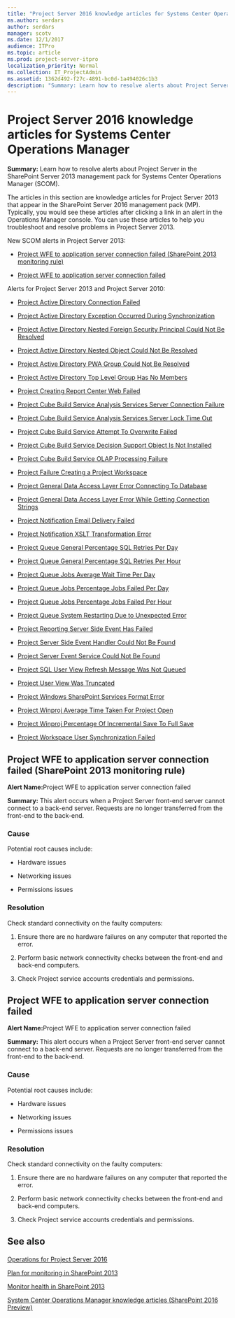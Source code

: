 ```yaml
---
title: "Project Server 2016 knowledge articles for Systems Center Operations Manager"
ms.author: serdars
author: serdars
manager: scotv
ms.date: 12/1/2017
audience: ITPro
ms.topic: article
ms.prod: project-server-itpro
localization_priority: Normal
ms.collection: IT_ProjectAdmin
ms.assetid: 1362d492-f27c-4891-bc0d-1a494026c1b3
description: "Summary: Learn how to resolve alerts about Project Server in the SharePoint Server 2013 management pack for Systems Center Operations Manager (SCOM)."
---
```


# Project Server 2016 knowledge articles for Systems Center Operations Manager
 
 **Summary:** Learn how to resolve alerts about Project Server in the SharePoint Server 2013 management pack for Systems Center Operations Manager (SCOM).
  
The articles in this section are knowledge articles for Project Server 2013 that appear in the SharePoint Server 2016 management pack (MP). Typically, you would see these articles after clicking a link in an alert in the Operations Manager console. You can use these articles to help you troubleshoot and resolve problems in Project Server 2013.
  
New SCOM alerts in Project Server 2013:
  
- [Project WFE to application server connection failed (SharePoint 2013 monitoring rule)](#ProjectApp)
    
- [Project WFE to application server connection failed](#ProjectApp2)
    
Alerts for Project Server 2013 and Project Server 2010: 
  
- [Project Active Directory Connection Failed](https://technet.microsoft.com/library/9dfa8649-6fe9-4581-bad0-275514b4411b.aspx)
    
- [Project Active Directory Exception Occurred During Synchronization](https://technet.microsoft.com/library/ca923d63-74e4-4c24-b9b5-ef443460ae18.aspx)
    
- [Project Active Directory Nested Foreign Security Principal Could Not Be Resolved](https://technet.microsoft.com/library/b69027a4-0a8d-40fa-9f40-037122961c8f.aspx)
    
- [Project Active Directory Nested Object Could Not Be Resolved](https://technet.microsoft.com/library/f19a130b-c46b-4634-a7ad-766eceb40481.aspx)
    
- [Project Active Directory PWA Group Could Not Be Resolved](https://technet.microsoft.com/library/56904f42-6f13-4803-8b63-b1061f8106b8.aspx)
    
- [Project Active Directory Top Level Group Has No Members](https://technet.microsoft.com/library/9818bb7f-f287-4c27-a305-e19604f45883.aspx)
    
- [Project Creating Report Center Web Failed](https://technet.microsoft.com/library/3fcddb37-c23d-4438-8e9a-7593c58524de.aspx)
    
- [Project Cube Build Service Analysis Services Server Connection Failure](https://technet.microsoft.com/library/3392245b-aa1b-4705-8364-f870c5729638.aspx)
    
- [Project Cube Build Service Analysis Services Server Lock Time Out](https://technet.microsoft.com/library/9be31184-5363-48f0-a798-bf29668f5f13.aspx)
    
- [Project Cube Build Service Attempt To Overwrite Failed](https://technet.microsoft.com/library/de6895ac-c93a-406c-a73f-3bb14297e152.aspx)
    
- [Project Cube Build Service Decision Support Object Is Not Installed](https://technet.microsoft.com/library/1904a637-5ab4-41ea-9b98-b697878d31d1.aspx)
    
- [Project Cube Build Service OLAP Processing Failure](https://technet.microsoft.com/library/7a226426-f813-4965-9705-a57b053d525d.aspx)
    
- [Project Failure Creating a Project Workspace](https://technet.microsoft.com/library/5abb7c9f-6d6a-489c-b8df-5539b3518199.aspx)
    
- [Project General Data Access Layer Error Connecting To Database](https://technet.microsoft.com/library/f1aaba67-8d3e-4ef8-959c-7fcee27d18c8.aspx)
    
- [Project General Data Access Layer Error While Getting Connection Strings](https://technet.microsoft.com/library/28884893-5349-4038-a106-75285ab976e6.aspx)
    
- [Project Notification Email Delivery Failed](https://technet.microsoft.com/library/2b6b77b1-1891-4e7d-909c-4feb3d29276e.aspx)
    
- [Project Notification XSLT Transformation Error](https://technet.microsoft.com/library/7a226426-f813-4965-9705-a57b053d525d.aspx)
    
- [Project Queue General Percentage SQL Retries Per Day](https://technet.microsoft.com/library/f2b456c3-f62d-4bac-9777-01b7dac167ff.aspx)
    
- [Project Queue General Percentage SQL Retries Per Hour](https://technet.microsoft.com/library/a75c6b58-d428-4358-b8f4-639f5e2a2293.aspx)
    
- [Project Queue Jobs Average Wait Time Per Day](https://technet.microsoft.com/library/10b1d7d7-e560-4414-9975-165833fd4309.aspx)
    
- [Project Queue Jobs Percentage Jobs Failed Per Day](https://technet.microsoft.com/library/c482d69c-418f-45c2-a6c8-ca806afc7932.aspx)
    
- [Project Queue Jobs Percentage Jobs Failed Per Hour](https://technet.microsoft.com/library/8825a253-e12d-439d-b2da-99ce7f5bffff.aspx)
    
- [Project Queue System Restarting Due to Unexpected Error](https://technet.microsoft.com/library/ade88c44-7407-4208-9eb1-2d4b5ee2c419.aspx)
    
- [Project Reporting Server Side Event Has Failed](https://technet.microsoft.com/library/f4ca320e-f658-4804-9e88-6c37d02342ef.aspx)
    
- [Project Server Side Event Handler Could Not Be Found](https://technet.microsoft.com/library/d554c094-ce4d-4abd-a2fa-769282680bb5.aspx)
    
- [Project Server Event Service Could Not Be Found](https://technet.microsoft.com/library/459dae09-9ad4-4dca-bebe-0f64d6301dc7.aspx)
    
- [Project SQL User View Refresh Message Was Not Queued](https://technet.microsoft.com/library/26dd6d5c-0f11-468c-b37a-b6f02379c474.aspx)
    
- [Project User View Was Truncated](https://technet.microsoft.com/library/88b4b816-5d0a-48b6-b9dc-71b6bc247679.aspx)
    
- [Project Windows SharePoint Services Format Error](https://technet.microsoft.com/library/8f2dbfda-01e7-4d29-bc37-d7e9be09c79a.aspx)
    
- [Project Winproj Average Time Taken For Project Open](https://technet.microsoft.com/library/0fcd72f8-6ae3-4411-bb0b-2bb4b2aab91d.aspx)
    
- [Project Winproj Percentage Of Incremental Save To Full Save](https://technet.microsoft.com/library/2935740d-61f7-460f-86f7-7b26700d3d9a.aspx)
    
- [Project Workspace User Synchronization Failed](https://technet.microsoft.com/library/ecb7ce67-3046-49c9-8786-a44bb4bcfab7.aspx)
    
## Project WFE to application server connection failed (SharePoint 2013 monitoring rule)
<a name="ProjectApp"> </a>

 <strong>Alert Name:</strong>Project WFE to application server connection failed
  
 **Summary:** This alert occurs when a Project Server front-end server cannot connect to a back-end server. Requests are no longer transferred from the front-end to the back-end.
  
### Cause

Potential root causes include: 
  
- Hardware issues
    
- Networking issues
    
- Permissions issues
    
### Resolution

Check standard connectivity on the faulty computers:
  
1. Ensure there are no hardware failures on any computer that reported the error.
    
2. Perform basic network connectivity checks between the front-end and back-end computers.
    
3. Check Project service accounts credentials and permissions.
    
## Project WFE to application server connection failed
<a name="ProjectApp2"> </a>

 <strong>Alert Name:</strong>Project WFE to application server connection failed
  
 **Summary:** This alert occurs when a Project Server front-end server cannot connect to a back-end server. Requests are no longer transferred from the front-end to the back-end.
  
### Cause

Potential root causes include: 
  
- Hardware issues
    
- Networking issues
    
- Permissions issues
    
### Resolution

Check standard connectivity on the faulty computers:
  
1. Ensure there are no hardware failures on any computer that reported the error.
    
2. Perform basic network connectivity checks between the front-end and back-end computers.
    
3. Check Project service accounts credentials and permissions.
    
## See also
<a name="ProjectApp2"> </a>

#### 

[Operations for Project Server 2016](operations-for-project-server-2016.md)

[Plan for monitoring in SharePoint 2013](https://technet.microsoft.com/library/a0c9aaa9-5b6d-449c-a69b-f058ac4cf9f1.aspx)
  
[Monitor health in SharePoint 2013](https://technet.microsoft.com/library/de17a1ff-79f4-4638-918b-380fb0a15205.aspx)
  
[System Center Operations Manager knowledge articles (SharePoint 2016 Preview)](https://technet.microsoft.com/library/f58bdfdc-0c7e-481e-b3ac-194423f37262.aspx)

